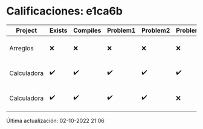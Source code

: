# Calificaciones: e1ca6b
|Project|Exists|Compiles|Problem1|Problem2|Problem3|Extra|CommitHash|CommitDate|CheckDate|Comments|DueDate|Grade|
|-|-|-|-|-|-|-|-|-|-|-|-|-|
|Arreglos|❌|❌|❌|❌|❌|❌|NA|NA|02-10-2022 21:06:16|No se encontró el archivo en PracticasCompuI/Arreglos/Arreglos.cpp|05-10-2020 21:00:00|5|
|Calculadora|✔️|✔️|✔️|✔️|✔️|❌|cdeaa777543ffff1757f5940c8b6e6b713f0a5dc|28-09-2022 15:06:02|28-09-2022 15:56:29|No sale con código diferente de cero con división entre cero|28-09-2022 21:00:00|10.0|
|Calculadora|✔️|✔️|✔️|✔️|❌|❌|3d54e3adba9059a5b317ce680acb5770212e656a|28-09-2022 10:27:19|28-09-2022 12:50:23|Revisa la operación división-No sale con código diferente de cero con división entre cero|28-09-2022 21:00:00|8.666666666666668|

Última actualización: 02-10-2022 21:06
